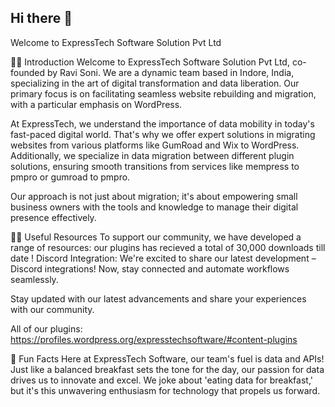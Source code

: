 ## Hi there 👋

Welcome to ExpressTech Software Solution Pvt Ltd

🙋‍♀️ Introduction
Welcome to ExpressTech Software Solution Pvt Ltd, co-founded by Ravi Soni. We are a dynamic team based in Indore, India, specializing in the art of digital transformation and data liberation. Our primary focus is on facilitating seamless website rebuilding and migration, with a particular emphasis on WordPress.

At ExpressTech, we understand the importance of data mobility in today's fast-paced digital world. That's why we offer expert solutions in migrating websites from various platforms like GumRoad and Wix to WordPress. Additionally, we specialize in data migration between different plugin solutions, ensuring smooth transitions from services like mempress to pmpro or gumroad to pmpro.

Our approach is not just about migration; it's about empowering small business owners with the tools and knowledge to manage their digital presence effectively.

👩‍💻 Useful Resources
To support our community, we have developed a range of resources: our plugins has recieved a total of 30,000 downloads till date !
Discord Integration: We're excited to share our latest development – Discord integrations! Now, stay connected and automate workflows seamlessly.

Stay updated with our latest advancements and share your experiences with our community.

All of our plugins: https://profiles.wordpress.org/expresstechsoftware/#content-plugins

🍿 Fun Facts
Here at ExpressTech Software, our team's fuel is data and APIs! Just like a balanced breakfast sets the tone for the day, our passion for data drives us to innovate and excel. We joke about 'eating data for breakfast,' but it's this unwavering enthusiasm for technology that propels us forward.
